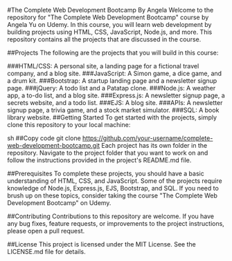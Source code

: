 #The Complete Web Development Bootcamp By Angela
Welcome to the repository for "The Complete Web Development Bootcamp" course by Angela Yu on Udemy. In this course, you will learn web development by building projects using HTML, CSS, JavaScript, Node.js, and more. This repository contains all the projects that are discussed in the course.

##Projects
The following are the projects that you will build in this course:

###HTML/CSS: A personal site, a landing page for a fictional travel company, and a blog site.
###JavaScript: A Simon game, a dice game, and a drum kit.
###Bootstrap: A startup landing page and a newsletter signup page.
###jQuery: A todo list and a Patatap clone.
###Node.js: A weather app, a to-do list, and a blog site.
###Express.js: A newsletter signup page, a secrets website, and a todo list.
###EJS: A blog site.
###APIs: A newsletter signup page, a trivia game, and a stock market simulator.
###SQL: A book library website.
##Getting Started
To get started with the projects, simply clone this repository to your local machine:

sh
##Copy code
git clone https://github.com/your-username/complete-web-development-bootcamp.git
Each project has its own folder in the repository. Navigate to the project folder that you want to work on and follow the instructions provided in the project's README.md file.

##Prerequisites
To complete these projects, you should have a basic understanding of HTML, CSS, and JavaScript. Some of the projects require knowledge of Node.js, Express.js, EJS, Bootstrap, and SQL. If you need to brush up on these topics, consider taking the course "The Complete Web Development Bootcamp" on Udemy.

##Contributing
Contributions to this repository are welcome. If you have any bug fixes, feature requests, or improvements to the project instructions, please open a pull request.

##License
This project is licensed under the MIT License. See the LICENSE.md file for details.
